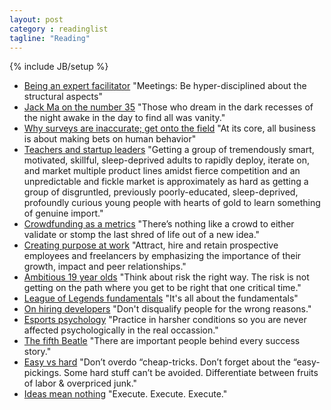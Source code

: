 ```yaml
---
layout: post
category : readinglist
tagline: "Reading"
---
```

{% include JB/setup %}

* [Being an expert facilitator](https://medium.com/@schildkrout/leading-without-coding-dd2da1fc37d8) "Meetings: Be hyper-disciplined about the structural aspects"
* [Jack Ma on the number 35](http://vulcanpost.com/7702/jack-ma-youre-still-poor-35-deserve/) "Those who dream in the dark recesses of the night awake in the day to find all was vanity."
* [Why surveys are inaccurate; get onto the field](https://medium.com/research-things/on-surveys-5a73dda5e9a0) "At its core, all business is about making bets on human behavior"
* [Teachers and startup leaders](https://medium.com/@schildkrout/the-striking-similarities-between-teachers-and-start-up-ceos-29169a462b46) "Getting a group of tremendously smart, motivated, skillful, sleep-deprived adults to rapidly deploy, iterate on, and market multiple product lines amidst fierce competition and an unpredictable and fickle market is approximately as hard as getting a group of disgruntled, previously poorly-educated, sleep-deprived, profoundly curious young people with hearts of gold to learn something of genuine import."
* [Crowdfunding as a metrics](https://medium.com/@trycelery/how-brands-use-crowdfunding-for-kick-ass-marketing-48f36d5a30d0) "There’s nothing like a crowd to either validate or stomp the last shred of life out of a new idea."
* [Creating purpose at work](https://medium.com/@anneloehr/the-future-of-work-creating-purpose-driven-organizations-eef87b6f2cd4) "Attract, hire and retain prospective employees and freelancers by emphasizing the importance of their growth, impact and peer relationships."
* [Ambitious 19 year olds](http://blog.samaltman.com/advice-for-ambitious-19-year-olds) "Think about risk the right way. The risk is not getting on the path where you get to be right that one critical time."
* [League of Legends fundamentals](https://www.youtube.com/watch?v=dwcOEYg4DOI) "It's all about the fundamentals"
* [On hiring developers](http://braythwayt.com/posterous/2014/10/04/i-dont-hire-unlucky-people.html) "Don't disqualify people for the wrong reasons."
* [Esports psychology](https://www.youtube.com/watch?v=n7BWL3Ohnk8) "Practice in harsher conditions so you are never affected psychologically in the real occassion."
* [The fifth Beatle](https://medium.com/cuepoint/the-fifth-beatle-the-brian-epstein-story-b11195a5be06) "There are important people behind every success story."
* [Easy vs hard](https://medium.com/@pramathmalik/easy-vs-hard-80dc3ba640cc) "Don’t overdo “cheap-tricks. Don’t forget about the “easy-pickings. Some hard stuff can’t be avoided. Differentiate between fruits of labor & overpriced junk."
* [Ideas mean nothing](https://medium.com/the-year-of-the-looking-glass/the-idea-person-e08e36f9024d
) "Execute. Execute. Execute."
